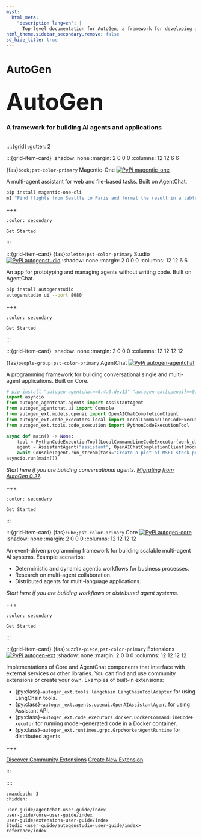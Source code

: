 ```yaml
---
myst:
  html_meta:
    "description lang=en": |
      Top-level documentation for AutoGen, a framework for developing applications using AI agents
html_theme.sidebar_secondary.remove: false
sd_hide_title: true
---
```


<style>
.hero-title {
  font-size: 60px;
  font-weight: bold;
  margin: 2rem auto 0;
}

.wip-card {
  border: 1px solid var(--pst-color-success);
  background-color: var(--pst-color-success-bg);
  border-radius: .25rem;
  padding: 0.3rem;
  display: flex;
  justify-content: center;
  align-items: center;
  margin-bottom: 1rem;
}
</style>

# AutoGen

<div class="container">
<div class="row text-center">
<div class="col-sm-12">
<h1 class="hero-title">
AutoGen
</h1>
<h3>
A framework for building AI agents and applications
</h3>
</div>
</div>
</div>

<div style="margin-top: 2rem;">

::::{grid}
:gutter: 2

:::{grid-item-card}
:shadow: none
:margin: 2 0 0 0
:columns: 12 12 6 6

<div class="sd-card-title sd-font-weight-bold docutils">

{fas}`book;pst-color-primary`
Magentic-One [![PyPi magentic-one](https://img.shields.io/badge/PyPi-magentic--one-blue?logo=pypi)](https://pypi.org/project/magentic-one/)
</div>
A multi-agent assistant for web and file-based tasks.
Built on AgentChat.

```bash
pip install magentic-one-cli
m1 "Find flights from Seattle to Paris and format the result in a table"
```

+++

```{button-ref} user-guide/agentchat-user-guide/magentic-one
:color: secondary

Get Started
```

:::

:::{grid-item-card} {fas}`palette;pst-color-primary` Studio [![PyPi autogenstudio](https://img.shields.io/badge/PyPi-autogenstudio-blue?logo=pypi)](https://pypi.org/project/autogenstudio/)
:shadow: none
:margin: 2 0 0 0
:columns: 12 12 6 6

An app for prototyping and managing agents without writing code.
Built on AgentChat.

```bash
pip install autogenstudio
autogenstudio ui --port 8080
```

+++

```{button-ref} user-guide/autogenstudio-user-guide/index
:color: secondary

Get Started
```

:::

:::{grid-item-card}
:shadow: none
:margin: 2 0 0 0
:columns: 12 12 12 12

<div class="sd-card-title sd-font-weight-bold docutils">

{fas}`people-group;pst-color-primary` AgentChat
[![PyPi autogen-agentchat](https://img.shields.io/badge/PyPi-autogen--agentchat-blue?logo=pypi)](https://pypi.org/project/autogen-agentchat/0.4.0.dev13/)

</div>
A programming framework for building conversational single and multi-agent applications.
Built on Core.

```python
# pip install "autogen-agentchat==0.4.0.dev13" "autogen-ext[openai]==0.4.0.dev13" "yfinance" "matplotlib"
import asyncio
from autogen_agentchat.agents import AssistantAgent
from autogen_agentchat.ui import Console
from autogen_ext.models.openai import OpenAIChatCompletionClient
from autogen_ext.code_executors.local import LocalCommandLineCodeExecutor
from autogen_ext.tools.code_execution import PythonCodeExecutionTool

async def main() -> None:
    tool = PythonCodeExecutionTool(LocalCommandLineCodeExecutor(work_dir="coding"))
    agent = AssistantAgent("assistant", OpenAIChatCompletionClient(model="gpt-4o"), tools=[tool], reflect_on_tool_use=True)
    await Console(agent.run_stream(task="Create a plot of MSFT stock prices in 2024 and save it to a file. Use yfinance and matplotlib."))
asyncio.run(main())
```

_Start here if you are building conversational agents. [Migrating from AutoGen 0.2?](./user-guide/agentchat-user-guide/migration-guide.md)._

+++

```{button-ref} user-guide/agentchat-user-guide/quickstart
:color: secondary

Get Started
```

:::

:::{grid-item-card} {fas}`cube;pst-color-primary` Core [![PyPi autogen-core](https://img.shields.io/badge/PyPi-autogen--core-blue?logo=pypi)](https://pypi.org/project/autogen-core/0.4.0.dev13/)
:shadow: none
:margin: 2 0 0 0
:columns: 12 12 12 12

An event-driven programming framework for building scalable multi-agent AI systems. Example scenarios:

* Deterministic and dynamic agentic workflows for business processes.
* Research on multi-agent collaboration.
* Distributed agents for multi-language applications.

_Start here if you are building workflows or distributed agent systems._

+++

```{button-ref} user-guide/core-user-guide/quickstart
:color: secondary

Get Started
```

:::

:::{grid-item-card} {fas}`puzzle-piece;pst-color-primary` Extensions [![PyPi autogen-ext](https://img.shields.io/badge/PyPi-autogen--ext-blue?logo=pypi)](https://pypi.org/project/autogen-ext/0.4.0.dev13/)
:shadow: none
:margin: 2 0 0 0
:columns: 12 12 12 12

Implementations of Core and AgentChat components that interface with external services or other libraries.
You can find and use community extensions or create your own. Examples of built-in extensions:

* {py:class}`~autogen_ext.tools.langchain.LangChainToolAdapter` for using LangChain tools.
* {py:class}`~autogen_ext.agents.openai.OpenAIAssistantAgent` for using Assistant API.
* {py:class}`~autogen_ext.code_executors.docker.DockerCommandLineCodeExecutor` for running model-generated code in a Docker container.
* {py:class}`~autogen_ext.runtimes.grpc.GrpcWorkerAgentRuntime` for distributed agents.

+++

<a class="sd-sphinx-override sd-btn sd-text-wrap sd-btn-secondary reference internal" href="user-guide/extensions-user-guide/discover.html"><span class="doc">Discover Community Extensions</span></a>
<a class="sd-sphinx-override sd-btn sd-text-wrap sd-btn-secondary reference internal" href="user-guide/extensions-user-guide/create-your-own.html"><span class="doc">Create New Extension</span></a>

:::

::::

</div>

```{toctree}
:maxdepth: 3
:hidden:

user-guide/agentchat-user-guide/index
user-guide/core-user-guide/index
user-guide/extensions-user-guide/index
Studio <user-guide/autogenstudio-user-guide/index>
reference/index
```
